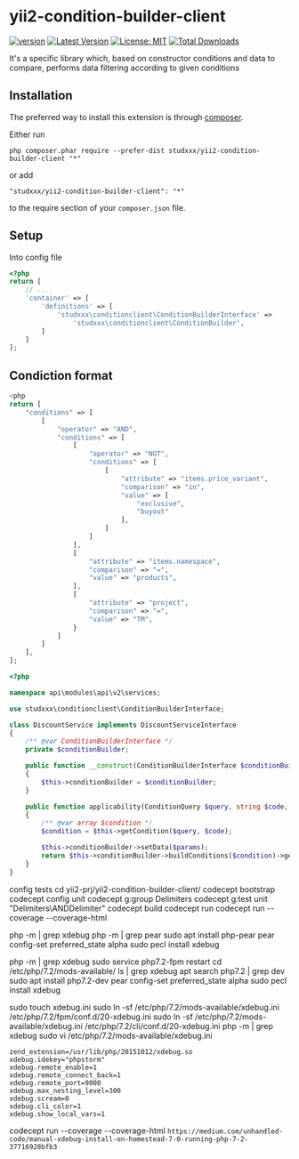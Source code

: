 # yii2-condition-builder-client

<!-- BADGES/ -->
[![version][version-badge]][CHANGELOG]
[![Latest Version][latest-version-badge]][LATEST-VERSION]
[![License: MIT][license-mit-badge]][LICENSE-MIT]
[![Total Downloads][total-downloads-badge]][TOTAL-DOWNLOADS]
<!-- /BADGES -->

It's a specific library which, based on constructor conditions and data to compare, performs data filtering according to given conditions

## Installation

The preferred way to install this extension is through [composer](http://getcomposer.org/download/).

Either run

```
php composer.phar require --prefer-dist studxxx/yii2-condition-builder-client "*"
```

or add

```
"studxxx/yii2-condition-builder-client": "*"
```

to the require section of your `composer.json` file.

## Setup
Into config file
```php
<?php
return [
    // ...
    'container' => [
        'definitions' => [
            'studxxx\conditionclient\ConditionBuilderInterface' =>
                'studxxx\conditionclient\ConditionBuilder',
        ]
    ]
];
```

## Condiction format

```php
<php
return [
    "conditions" => [
        [
            "operator" => "AND",
            "conditions" => [
                [
                    "operator" => "NOT",
                    "conditions" => [
                        [
                            "attribute" => "items.price_variant",
                            "comparison" => "in",
                            "value" => [
                                "exclusive",
                                "buyout"
                            ],
                        ]
                    ]
                ],
                [
                    "attribute" => "items.namespace",
                    "comparison" => "=",
                    "value" => "products",
                ],
                [
                    "attribute" => "project",
                    "comparison" => "=",
                    "value" => "TM",
                }
            ]
        ]
    ],
];
```

```php
<?php

namespace api\modules\api\v2\services;

use studxxx\conditionclient\ConditionBuilderInterface;

class DiscountService implements DiscountServiceInterface
{
    /** @var ConditionBuilderInterface */
    private $conditionBuilder;

    public function __construct(ConditionBuilderInterface $conditionBuilder)
    {
        $this->conditionBuilder = $conditionBuilder;
    }

    public function applicability(ConditionQuery $query, string $code, array $params = []): array
    {
        /** @var array $condition */
        $condition = $this->getCondition($query, $code);

        $this->conditionBuilder->setData($params);
        return $this->conditionBuilder->buildConditions($condition)->getData();
    }
}
```


[CHANGELOG]: ./CHANGELOG.md
[version-badge]: https://img.shields.io/badge/version-1.0.0-blue.svg

[TOTAL-DOWNLOADS]: https://packagist.org/packages/studxxx/yii2-condition-builder-client
[total-downloads-badge]: https://img.shields.io/packagist/dt/studxxx/yii2-condition-builder-client.svg?style=flat-square

[LATEST-VERSION]: https://github.com/studxxx/yii2-condition-builder-client/releases
[latest-version-badge]: https://img.shields.io/github/tag/studxxx/yii2-condition-builder-client.svg?style=flat-square&label=release

[LICENSE-MIT]: https://opensource.org/licenses/MIT
[license-mit-badge]: https://img.shields.io/badge/License-MIT-yellow.svg

config tests
cd yii2-prj/yii2-condition-builder-client/
codecept bootstrap
codecept config unit
codecept g:group Delimiters
codecept g:test unit "Delimiters\ANDDelimiter"
codecept build
codecept run
codecept run --coverage --coverage-html

php -m | grep xdebug
php -m | grep pear
sudo apt install php-pear
pear config-set preferred_state alpha
sudo pecl install xdebug

php -m | grep xdebug
sudo service php7.2-fpm restart
cd /etc/php/7.2/mods-available/
ls | grep xdebug
apt search php7.2 | grep dev
sudo apt install php7.2-dev
pear config-set preferred_state alpha
sudo pecl install xdebug

sudo touch xdebug.ini
sudo ln -sf /etc/php/7.2/mods-available/xdebug.ini /etc/php/7.2/fpm/conf.d/20-xdebug.ini
sudo ln -sf /etc/php/7.2/mods-available/xdebug.ini /etc/php/7.2/cli/conf.d/20-xdebug.ini
php -m | grep xdebug
sudo vi /etc/php/7.2/mods-available/xdebug.ini

```
zend_extension=/usr/lib/php/20151012/xdebug.so   
xdebug.idekey="phpstorm"                         
xdebug.remote_enable=1                           
xdebug.remote_connect_back=1                     
xdebug.remote_port=9000                          
xdebug.max_nesting_level=300                     
xdebug.scream=0                                  
xdebug.cli_color=1                               
xdebug.show_local_vars=1
```

codecept run --coverage --coverage-html
`https://medium.com/unhandled-code/manual-xdebug-install-on-homestead-7-0-running-php-7-2-37716928bfb3`